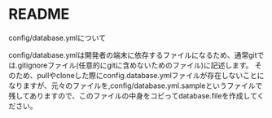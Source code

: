 # README

config/database.ymlについて

config/database.ymlは開発者の端末に依存するファイルになるため、通常gitでは.gitignoreファイル(任意的にgitに含めないためのファイル)に記述します。
そのため、pullやcloneした際にconfig.database.ymlファイルが存在しないことになりますが、元々のファイルを,config/database.yml.sampleというファイルで残してありますので、このファイルの中身をコピってdatabase.fileを作成してください。